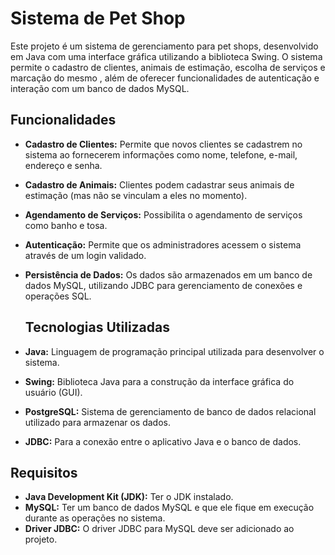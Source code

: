 
# Sistema de Pet Shop
Este projeto é um sistema de gerenciamento para pet shops, desenvolvido em Java com uma interface gráfica utilizando a biblioteca Swing. 
O sistema permite o cadastro de clientes, animais de estimação, escolha de serviços e marcação do mesmo , além de oferecer funcionalidades de autenticação e interação com um banco de dados MySQL.

## Funcionalidades
- **Cadastro de Clientes:** Permite que novos clientes se cadastrem no sistema ao fornecerem informações como nome, telefone, e-mail, endereço e senha.
- **Cadastro de Animais:** Clientes podem cadastrar seus animais de estimação (mas não se vinculam a eles no momento).
- **Agendamento de Serviços:** Possibilita o agendamento de serviços como banho e tosa.
- **Autenticação:** Permite que os administradores acessem o sistema através de um login validado.
- **Persistência de Dados:** Os dados são armazenados em um banco de dados MySQL, utilizando JDBC para gerenciamento de conexões e operações SQL.

  ## Tecnologias Utilizadas
- **Java:** Linguagem de programação principal utilizada para desenvolver o sistema.
- **Swing:** Biblioteca Java para a construção da interface gráfica do usuário (GUI).
- **PostgreSQL:** Sistema de gerenciamento de banco de dados relacional utilizado para armazenar os dados.
- **JDBC:** Para a conexão entre o aplicativo Java e o banco de dados.

## Requisitos
- **Java Development Kit (JDK):** Ter o JDK instalado.
- **MySQL:** Ter um banco de dados MySQL e que ele fique em execução durante as operações no sistema.
- **Driver JDBC:** O driver JDBC para MySQL deve ser adicionado ao projeto.

